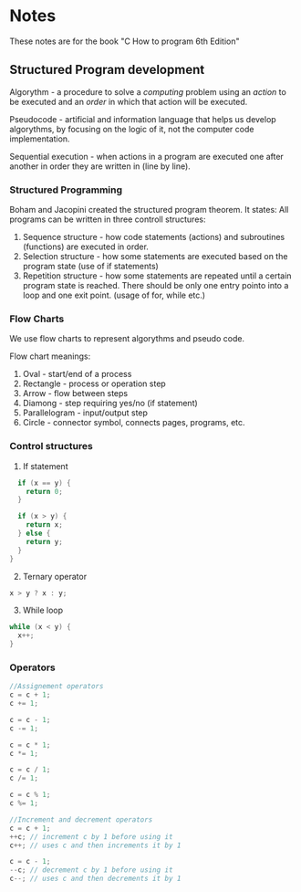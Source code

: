 # Notes

These notes are for the book "C How to program 6th Edition"

## Structured Program development

Algorythm - a procedure to solve a _computing_ problem using an _action_ to be executed and an _order_ in which that action will be executed.

Pseudocode - artificial and information language that helps us develop algorythms, by focusing on the logic of it, not the computer code implementation.

Sequential execution - when actions in a program are executed one after another in order they are written in (line by line).

### Structured Programming

Boham and Jacopini created the structured program theorem. It states:
All programs can be written in three controll structures:

1. Sequence structure - how code statements (actions) and subroutines (functions) are executed in order.
2. Selection structure - how some statements are executed based on the program state (use of if statements)
3. Repetition structure - how some statements are repeated until a certain program state is reached. There should be only one entry pointo into a loop and one exit point. (usage of for, while etc.)

### Flow Charts

We use flow charts to represent algorythms and pseudo code.

Flow chart meanings:

1. Oval - start/end of a process
2. Rectangle - process or operation step
3. Arrow - flow between steps
4. Diamong - step requiring yes/no (if statement)
5. Parallelogram - input/output step
6. Circle - connector symbol, connects pages, programs, etc.

### Control structures

1. If statement

```c
  if (x == y) {
    return 0;
  }

  if (x > y) {
    return x;
  } else {
    return y;
  }
}
```

2. Ternary operator

```c
x > y ? x : y;
```

3. While loop

```c
while (x < y) {
  x++;
}
```

### Operators

```c
//Assignement operators
c = c + 1;
c += 1;

c = c - 1;
c -= 1;

c = c * 1;
c *= 1;

c = c / 1;
c /= 1;

c = c % 1;
c %= 1;

//Increment and decrement operators
c = c + 1;
++c; // increment c by 1 before using it
c++; // uses c and then increments it by 1

c = c - 1;
--c; // decrement c by 1 before using it
c--; // uses c and then decrements it by 1
```
